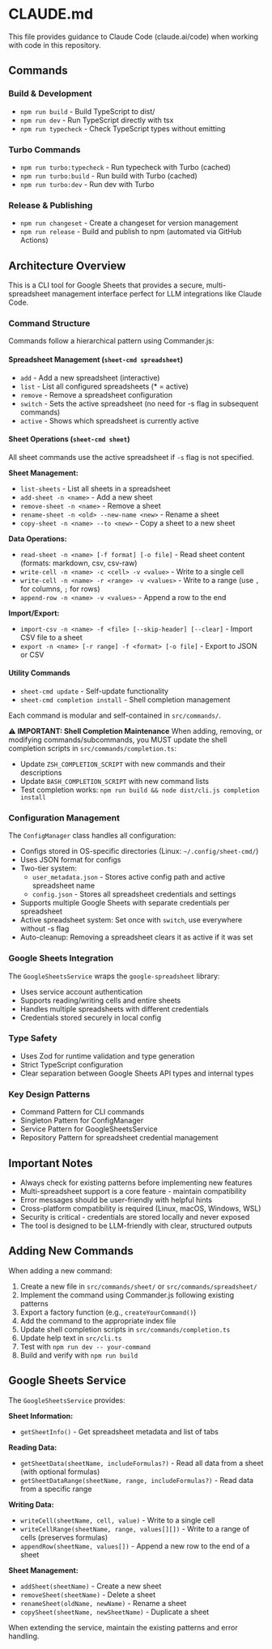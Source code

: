 # CLAUDE.md

This file provides guidance to Claude Code (claude.ai/code) when working with code in this repository.

## Commands

### Build & Development
- `npm run build` - Build TypeScript to dist/
- `npm run dev` - Run TypeScript directly with tsx
- `npm run typecheck` - Check TypeScript types without emitting

### Turbo Commands
- `npm run turbo:typecheck` - Run typecheck with Turbo (cached)
- `npm run turbo:build` - Run build with Turbo (cached)
- `npm run turbo:dev` - Run dev with Turbo

### Release & Publishing
- `npm run changeset` - Create a changeset for version management
- `npm run release` - Build and publish to npm (automated via GitHub Actions)

## Architecture Overview

This is a CLI tool for Google Sheets that provides a secure, multi-spreadsheet management interface perfect for LLM integrations like Claude Code.

### Command Structure
Commands follow a hierarchical pattern using Commander.js:

#### Spreadsheet Management (`sheet-cmd spreadsheet`)
- `add` - Add a new spreadsheet (interactive)
- `list` - List all configured spreadsheets (* = active)
- `remove` - Remove a spreadsheet configuration
- `switch` - Sets the active spreadsheet (no need for -s flag in subsequent commands)
- `active` - Shows which spreadsheet is currently active

#### Sheet Operations (`sheet-cmd sheet`)
All sheet commands use the active spreadsheet if `-s` flag is not specified.

**Sheet Management:**
- `list-sheets` - List all sheets in a spreadsheet
- `add-sheet -n <name>` - Add a new sheet
- `remove-sheet -n <name>` - Remove a sheet
- `rename-sheet -n <old> --new-name <new>` - Rename a sheet
- `copy-sheet -n <name> --to <new>` - Copy a sheet to a new sheet

**Data Operations:**
- `read-sheet -n <name> [-f format] [-o file]` - Read sheet content (formats: markdown, csv, csv-raw)
- `write-cell -n <name> -c <cell> -v <value>` - Write to a single cell
- `write-cell -n <name> -r <range> -v <values>` - Write to a range (use `,` for columns, `;` for rows)
- `append-row -n <name> -v <values>` - Append a row to the end

**Import/Export:**
- `import-csv -n <name> -f <file> [--skip-header] [--clear]` - Import CSV file to a sheet
- `export -n <name> [-r range] -f <format> [-o file]` - Export to JSON or CSV


#### Utility Commands
- `sheet-cmd update` - Self-update functionality
- `sheet-cmd completion install` - Shell completion management

Each command is modular and self-contained in `src/commands/`.

**⚠️ IMPORTANT: Shell Completion Maintenance**
When adding, removing, or modifying commands/subcommands, you MUST update the shell completion scripts in `src/commands/completion.ts`:
- Update `ZSH_COMPLETION_SCRIPT` with new commands and their descriptions
- Update `BASH_COMPLETION_SCRIPT` with new command lists
- Test completion works: `npm run build && node dist/cli.js completion install`

### Configuration Management
The `ConfigManager` class handles all configuration:
- Configs stored in OS-specific directories (Linux: `~/.config/sheet-cmd/`)
- Uses JSON format for configs
- Two-tier system:
  - `user_metadata.json` - Stores active config path and active spreadsheet name
  - `config.json` - Stores all spreadsheet credentials and settings
- Supports multiple Google Sheets with separate credentials per spreadsheet
- Active spreadsheet system: Set once with `switch`, use everywhere without -s flag
- Auto-cleanup: Removing a spreadsheet clears it as active if it was set

### Google Sheets Integration
The `GoogleSheetsService` wraps the `google-spreadsheet` library:
- Uses service account authentication
- Supports reading/writing cells and entire sheets
- Handles multiple spreadsheets with different credentials
- Credentials stored securely in local config

### Type Safety
- Uses Zod for runtime validation and type generation
- Strict TypeScript configuration
- Clear separation between Google Sheets API types and internal types

### Key Design Patterns
- Command Pattern for CLI commands
- Singleton Pattern for ConfigManager
- Service Pattern for GoogleSheetsService
- Repository Pattern for spreadsheet credential management

## Important Notes

- Always check for existing patterns before implementing new features
- Multi-spreadsheet support is a core feature - maintain compatibility
- Error messages should be user-friendly with helpful hints
- Cross-platform compatibility is required (Linux, macOS, Windows, WSL)
- Security is critical - credentials are stored locally and never exposed
- The tool is designed to be LLM-friendly with clear, structured outputs

## Adding New Commands

When adding a new command:

1. Create a new file in `src/commands/sheet/` or `src/commands/spreadsheet/`
2. Implement the command using Commander.js following existing patterns
3. Export a factory function (e.g., `createYourCommand()`)
4. Add the command to the appropriate index file
5. Update shell completion scripts in `src/commands/completion.ts`
6. Update help text in `src/cli.ts`
7. Test with `npm run dev -- your-command`
8. Build and verify with `npm run build`

## Google Sheets Service

The `GoogleSheetsService` provides:

**Sheet Information:**
- `getSheetInfo()` - Get spreadsheet metadata and list of tabs

**Reading Data:**
- `getSheetData(sheetName, includeFormulas?)` - Read all data from a sheet (with optional formulas)
- `getSheetDataRange(sheetName, range, includeFormulas?)` - Read data from a specific range

**Writing Data:**
- `writeCell(sheetName, cell, value)` - Write to a single cell
- `writeCellRange(sheetName, range, values[][])` - Write to a range of cells (preserves formulas)
- `appendRow(sheetName, values[])` - Append a new row to the end of a sheet

**Sheet Management:**
- `addSheet(sheetName)` - Create a new sheet
- `removeSheet(sheetName)` - Delete a sheet
- `renameSheet(oldName, newName)` - Rename a sheet
- `copySheet(sheetName, newSheetName)` - Duplicate a sheet

When extending the service, maintain the existing patterns and error handling.
